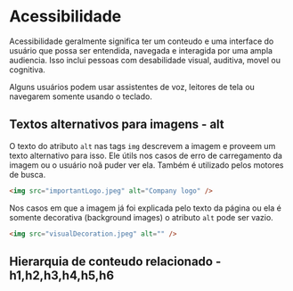 # Acessibilidade

Acessibilidade geralmente significa ter um conteudo e uma interface do usuário que possa ser entendida, navegada e interagida por uma ampla audiencia. Isso inclui pessoas com desabilidade visual, auditiva, movel ou cognitiva.

Alguns usuários podem usar assistentes de voz, leitores de tela ou navegarem somente usando o teclado.

## Textos alternativos para imagens - alt

O texto do atributo `alt` nas tags `img` descrevem a imagem e proveem um texto alternativo para isso.
Ele útils nos casos de erro de carregamento da imagem ou o usuário noã puder ver ela. Também é utilizado pelos motores de busca.

```html
<img src="importantLogo.jpeg" alt="Company logo" />
```

Nos casos em que a imagem já foi explicada pelo texto da página ou ela é somente decorativa (background images) o atributo `alt` pode ser vazio.

```html
<img src="visualDecoration.jpeg" alt="" />
```

## Hierarquia de conteudo relacionado - h1,h2,h3,h4,h5,h6

